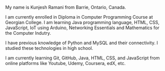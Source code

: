 My name is Kunjesh Ramani from Barrie, Ontario, Canada.

I am currently enrolled in Diploma in Computer Programming Course at Georgian College. I am learning Java programming language, HTML, CSS, JavaScript, IoT using Arduino, Networking Essentials and Mathematics for the Computer Indutry.

I have previous knowledge of Python and MySQL and their connectivity. I studied these technologies in high school. 

I am currently learning Git, GitHub, Java, HTML, CSS, and JavaScript from online platforms like Youtube, Udemy, Coursera, edX, etc. 